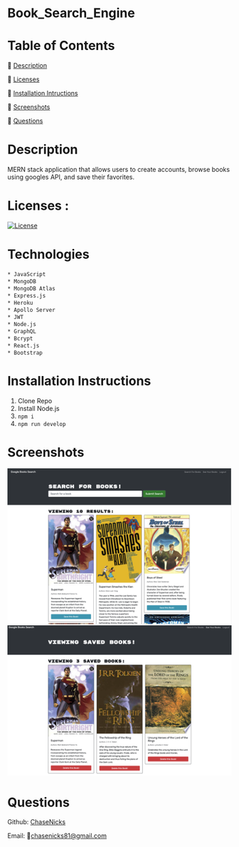 # Book_Search_Engine

# Table of Contents

  🔎 [Description](https://github.com/ChaseNicks/Book_Search_Engine#Description)
  
  
  🔎 [Licenses](https://github.com/ChaseNicks/Book_Search_Engine#Description)


  🔎 [Installation Intructions](https://github.com/ChaseNicks/Book_Search_Engine#Installation-Instructions) 


  🔎 [Screenshots](https://github.com/ChaseNicks/Book_Search_Engine#Screenshots)


  🔎 [Questions](https://github.com/ChaseNicks/Book_Search_Engine#Questions)

# Description

 MERN stack application that allows users to create accounts, browse books using googles API, and save their favorites.

# Licenses :
[![License](https://img.shields.io/badge/License-MIT-yellow.svg)](https://opensource.org/licenses/MIT)

# Technologies

    * JavaScript
    * MongoDB
    * MongoDB Atlas
    * Express.js
    * Heroku
    * Apollo Server
    * JWT
    * Node.js
    * GraphQL
    * Bcrypt
    * React.js
    * Bootstrap

# Installation Instructions

  1. Clone Repo
  2. Install Node.js
  3. `npm i`
  4. `npm run develop`

# Screenshots

 ![Screenshot1](./imgs/ss1.png)
 ![Screenshot2](./imgs/ss2.png)

# Questions

Github: [ChaseNicks](https://github.com/ChaseNicks)

Email: 📧chasenicks81@gmail.com